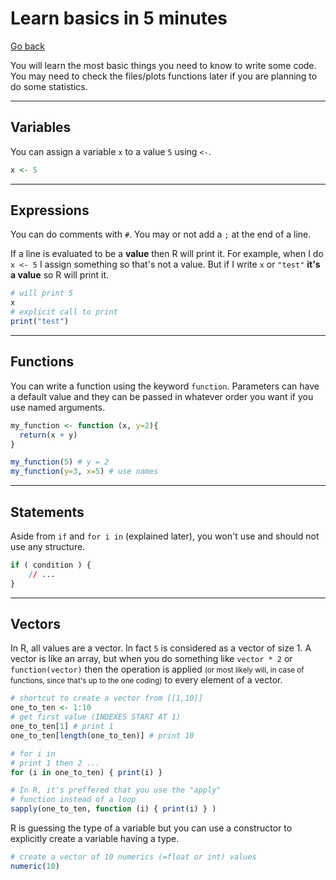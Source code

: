 # Learn basics in 5 minutes

[Go back](index.md)

You will learn the most basic things you need to know to write some code. You may need to check the files/plots functions later if you are planning to do some statistics.

<hr class="sl">

## Variables

You can assign a variable `x` to a value `5` using `<-`.

```r
x <- 5
```

<hr class="sr">

## Expressions

You can do comments with `#`. You may or not add a `;` at the end of a line.

If a line is evaluated to be a **value** then R will print it. For example, when I do `x <- 5` I assign something so that's not a value. But if I write `x` or `"test"` **it's a value** so R will print it.

```r
# will print 5
x
# explicit call to print
print("test")
```

<hr class="sl">

## Functions

You can write a function using the keyword `function`. Parameters can have a default value and they can be passed in whatever order you want if you use named arguments.

```r
my_function <- function (x, y=2){
  return(x + y)
}

my_function(5) # y = 2
my_function(y=3, x=5) # use names
```

<hr class="sl">

## Statements

Aside from `if` and `for i in` (explained later), you won't use and should not use any structure.

```r
if ( condition ) {
    // ...
}
```

<hr class="sl">

## Vectors

In R, all values are a vector. In fact `5` is considered as a vector of size 1. A vector is like an array, but when you do something like `vector * 2` or `function(vector)` then the operation is applied <small>(or most likely will, in case of functions, since that's up to the one coding)</small> to every element of a vector.

```R
# shortcut to create a vector from [[1,10]]
one_to_ten <- 1:10
# get first value (INDEXES START AT 1)
one_to_ten[1] # print 1
one_to_ten[length(one_to_ten)] # print 10

# for i in
# print 1 then 2 ...
for (i in one_to_ten) { print(i) }

# In R, it's preffered that you use the "apply"
# function instead of a loop
sapply(one_to_ten, function (i) { print(i) } )
```

R is guessing the type of a variable but you can use a constructor to explicitly create a variable having a type. 

```r
# create a vector of 10 numerics (=float or int) values
numeric(10)
```
